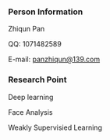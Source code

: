 ### Person Information
Zhiqun Pan

QQ: 1071482589

E-mail: panzhiqun@139.com


### Research Point
Deep learning

Face Analysis

Weakly Supervisied Learning
